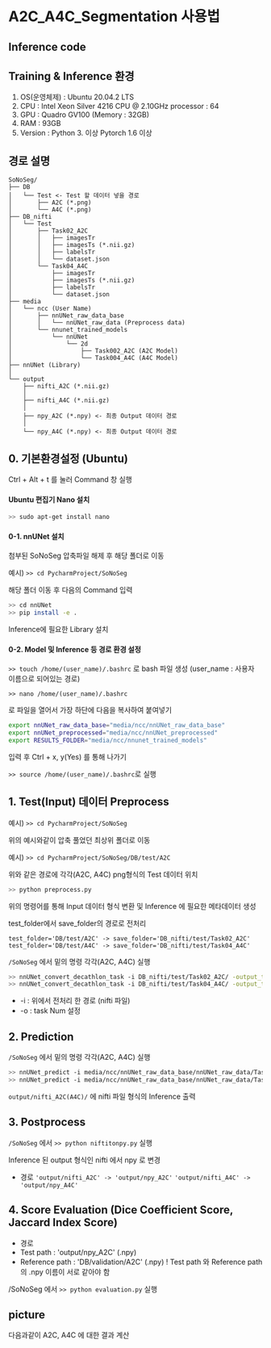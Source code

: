 # A2C_A4C_Segmentation 사용법

## Inference code

## Training & Inference 환경

1. OS(운영체제) : Ubuntu 20.04.2 LTS
2. CPU : Intel Xeon Silver 4216 CPU @ 2.10GHz processor : 64
3. GPU : Quadro GV100 (Memory : 32GB)
4. RAM : 93GB
5. Version : Python 3. 이상
             Pytorch 1.6 이상

## 경로 설명


    SoNoSeg/
    ├── DB
    │   └── Test <- Test 할 데이터 넣을 경로
    │       ├── A2C (*.png)
    │       └── A4C (*.png)
    ├── DB_nifti
    │   └── Test
    │       ├── Task02_A2C
    │       │   ├── imagesTr
    │       │   ├── imagesTs (*.nii.gz)
    │       │   ├── labelsTr
    │       │   └── dataset.json
    │       └── Task04_A4C
    │           ├── imagesTr
    │           ├── imagesTs (*.nii.gz)
    │           ├── labelsTr
    │           └── dataset.json
    ├── media
    │   └── ncc (User Name)
    │       ├── nnUNet_raw_data_base
    │       │   └── nnUNet_raw_data (Preprocess data)
    │       └── nnunet_trained_models
    │           └── nnUNet
    │               └── 2d
    │                   ├── Task002_A2C (A2C Model)
    │                   └── Task004_A4C (A4C Model)
    ├── nnUNet (Library)
    │
    └── output
        ├── nifti_A2C (*.nii.gz)
        │   
        ├── nifti_A4C (*.nii.gz)
        │
        ├── npy_A2C (*.npy) <- 최종 Output 데이터 경로
        │   
        └── npy_A4C (*.npy) <- 최종 Output 데이터 경로



## 0. 기본환경설정 (Ubuntu)

Ctrl + Alt + t 를 눌러 Command 창 실행



#### Ubuntu 편집기 Nano 설치

```bash
>> sudo apt-get install nano
```

#### 0-1. nnUNet 설치

첨부된 SoNoSeg 압축파일 해제 후 해당 폴더로 이동

예시) `>> cd PycharmProject/SoNoSeg`

해당 폴더 이동 후 다음의 Command 입력

```bash
>> cd nnUNet
>> pip install -e .
```

Inference에 필요한 Library 설치


#### 0-2. Model 및 Inference 등 경로 환경 설정

`>> touch /home/(user_name)/.bashrc`
로 bash 파일 생성 (user_name : 사용자 이름으로 되어있는 경로)


`>> nano /home/(user_name)/.bashrc`

로 파일을 열어서 가장 하단에 다음을 복사하여 붙여넣기

```bash
export nnUNet_raw_data_base="media/ncc/nnUNet_raw_data_base"
export nnUNet_preprocessed="media/ncc/nnUNet_preprocessed"
export RESULTS_FOLDER="media/ncc/nnunet_trained_models"
```
입력 후 Ctrl + x, y(Yes) 를 통해 나가기

`>> source /home/(user_name)/.bashrc`로 실행



## 1. Test(Input) 데이터 Preprocess


예시) `>> cd PycharmProject/SoNoSeg`

위의 예시와같이 압축 풀었던 최상위 폴더로 이동

예시) `>> cd PycharmProject/SoNoSeg/DB/test/A2C`

위와 같은 경로에 각각(A2C, A4C) png형식의 Test 데이터 위치

```bash
>> python preprocess.py
```
위의 명령어를 통해 Input 데이터 형식 변환 및 Inference 에 필요한 메타데이터 생성

test_folder에서 save_folder의 경로로 전처리

`test_folder='DB/test/A2C' -> save_folder='DB_nifti/test/Task02_A2C'`
`test_folder='DB/test/A4C' -> save_folder='DB_nifti/test/Task04_A4C'`



`/SoNoSeg` 에서 밑의 명령 각각(A2C, A4C) 실행

```bash
>> nnUNet_convert_decathlon_task -i DB_nifti/test/Task02_A2C/ -output_task_id 002
>> nnUNet_convert_decathlon_task -i DB_nifti/test/Task04_A4C/ -output_task_id 004
```
- -i : 위에서 전처리 한 경로 (nifti 파일)
- -o : task Num 설정



## 2. Prediction


`/SoNoSeg` 에서 밑의 명령 각각(A2C, A4C) 실행

```bash
>> nnUNet_predict -i media/ncc/nnUNet_raw_data_base/nnUNet_raw_data/Task002_A2C/imagesTs/ -o output/nifti_A2C/ -t 002 -tr nnUNetTrainerV2 -m 2d
>> nnUNet_predict -i media/ncc/nnUNet_raw_data_base/nnUNet_raw_data/Task004_A4C/imagesTs/ -o output/nifti_A4C/ -t 004 -tr nnUNetTrainerV2 -m 2d
```


`output/nifti_A2C(A4C)/` 에 nifti 파일 형식의 Inference 출력



## 3. Postprocess

`/SoNoSeg` 에서 `>> python niftitonpy.py` 실행

Inference 된 output 형식인 nifti 에서 npy 로 변경

* 경로
`'output/nifti_A2C' -> 'output/npy_A2C'`
`'output/nifti_A4C' -> 'output/npy_A4C'`


## 4. Score Evaluation (Dice Coefficient Score, Jaccard Index Score)

* 경로
* Test path : 'output/npy_A2C' (.npy)
* Reference path : 'DB/validation/A2C' (.npy)
! Test path 와 Reference path 의 .npy 이름이 서로 같아야 함


/SoNoSeg 에서 `>> python evaluation.py` 실행

## picture

다음과같이 A2C, A4C 에 대한 결과 계산

